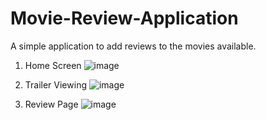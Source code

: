 # Movie-Review-Application
 A simple application to add reviews to the movies available.
 1. Home Screen
    ![image](https://github.com/aniketboghum/Movie-Review-Application/assets/146850713/90145688-5a08-428c-901d-709483d6a10c)

2. Trailer Viewing 
   ![image](https://github.com/aniketboghum/Movie-Review-Application/assets/146850713/b49b92ab-97e4-46d9-a53c-b4dddcc9db8c)

3. Review Page
    ![image](https://github.com/aniketboghum/Movie-Review-Application/assets/146850713/4cf7615e-d451-413c-9674-7fee7d3fb78c)


